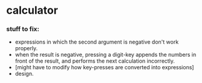 # calculator

### stuff to fix:
- expressions in which the second argument is negative don't work properly.
- when the result is negative, pressing a digit-key appends the numbers in front of the result, and performs the next calculation incorrectly.
- [might have to modify how key-presses are converted into expressions]
- design.